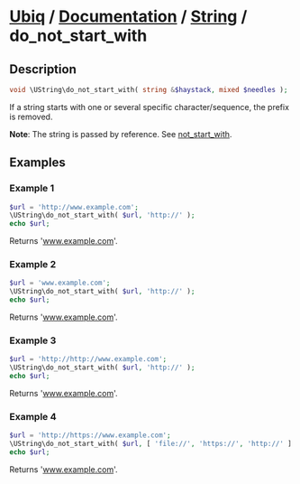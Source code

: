 [Ubiq](https://github.com/Pixel418/Ubiq#readme) / [Documentation](../index.md#readme) / [String](../index.md#string) / do_not_start_with
======


Description
-------- 

```php
void \UString\do_not_start_with( string &$haystack, mixed $needles );
```

If a string starts with one or several specific character/sequence, the prefix is removed.

**Note**: The string is passed by reference. See [not_start_with](./not_start_with.md#readme).



Examples
--------

### Example 1

```php
$url = 'http://www.example.com';
\UString\do_not_start_with( $url, 'http://' );
echo $url;
```
Returns 'www.example.com'.

### Example 2

```php
$url = 'www.example.com';
\UString\do_not_start_with( $url, 'http://' );
echo $url;
```
Returns 'www.example.com'.

### Example 3

```php
$url = 'http://http://www.example.com';
\UString\do_not_start_with( $url, 'http://' );
echo $url;
```
Returns 'www.example.com'.

### Example 4

```php
$url = 'http://https://www.example.com';
\UString\do_not_start_with( $url, [ 'file://', 'https://', 'http://' ] );
echo $url;
```
Returns 'www.example.com'.
